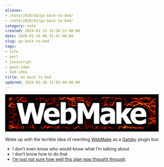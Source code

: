 ```yaml
---
aliases:
- /note/2020/16/go-back-to-bed/
- /note/2020/01/go-back-to-bed/
category: note
created: 2024-01-15 15:26:31-08:00
date: 2020-01-16 06:35:47-08:00
slug: go-back-to-bed
tags:
- site
- perl
- javascript
- good-idea
- bad-idea
title: Go back to bed
updated: 2024-01-26 11:03:40-08:00
---
```


![attachments/img/2020/cover-2020-01-16.png](../../../attachments/img/2020/cover-2020-01-16.png)

Woke up with the terrible idea of rewriting [WebMake](http://webmake.taint.org/) as a [Gatsby](../../../card/Gatsby.md) plugin but:

* I don’t even know who would know what I’m talking about
* I don’t know how to do that
* [I’m just not sure how well this plan was thought through](https://youtu.be/93B072j-E3I).